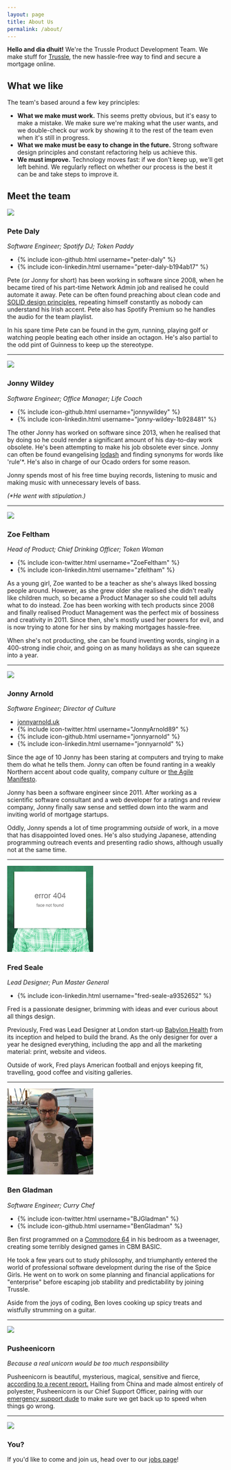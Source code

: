 ```yaml
---
layout: page
title: About Us
permalink: /about/
---
```


**Hello and dia dhuit!** We're the Trussle Product Development Team. We make stuff for [Trussle](https://trussle.com/), the new hassle-free way to find and secure a mortgage online.

## What we like

The team's based around a few key principles:

- **What we make must work.** This seems pretty obvious, but it's easy to make a mistake. We make sure we're making what the user wants, and we double-check our work by showing it to the rest of the team even when it's still in progress.
- **What we make must be easy to change in the future.** Strong software design principles and constant refactoring help us achieve this.
- **We must improve.** Technology moves fast: if we don't keep up, we'll get left behind. We regularly reflect on whether our process is the best it can be and take steps to improve it.

## Meet the team

<a name="pete" />
<img class="aside" src="/images/team/pete.jpg" />

### Pete Daly
*Software Engineer; Spotify DJ; Token Paddy*

<ul class="profile-links">
    <li>{% include icon-github.html username="peter-daly" %}</li>
    <li>{% include icon-linkedin.html username="peter-daly-b194ab17" %}</li>
</ul>

Pete (or Jonny for short) has been working in software since 2008, when he became tired of his part-time Network Admin job and realised he could automate it away. Pete can be often found preaching about clean code and [SOLID design principles](https://scotch.io/bar-talk/s-o-l-i-d-the-first-five-principles-of-object-oriented-design), repeating himself constantly as nobody can understand his Irish accent. Pete also has Spotify Premium so he handles the audio for the team playlist.

In his spare time Pete can be found in the gym, running, playing golf or watching people beating each other inside an octagon. He's also partial to the odd pint of Guinness to keep up the stereotype.

---

<a name="jonny-w" />
<img class="aside" src="/images/team/jonny-w.jpg" />

### Jonny Wildey
*Software Engineer; Office Manager; Life Coach*

<ul class="profile-links">
    <li>{% include icon-github.html username="jonnywildey" %}</li>
    <li>{% include icon-linkedin.html username="jonny-wildey-1b928481" %}</li>
</ul>

The other Jonny has worked on software since 2013, when he realised that by doing so he could render a significant amount of his day-to-day work obsolete. He's been attempting to make his job obsolete ever since. Jonny can often be found evangelising [lodash](https://lodash.com/) and finding synonyms for words like 'rule'*. He's also in charge of our Ocado orders for some reason.

Jonny spends most of his free time buying records, listening to music and making music with unnecessary levels of bass.

*(\*He went with stipulation.)*

---

<a name="zoe" />
<img class="aside" src="/images/team/zoe.jpg" />

### Zoe Feltham
*Head of Product; Chief Drinking Officer; Token Woman*

<ul class="profile-links">
    <li>{% include icon-twitter.html username="ZoeFeltham" %}</li>
    <li>{% include icon-linkedin.html username="zfeltham" %}</li>
</ul>

As a young girl, Zoe wanted to be a teacher as she's always liked bossing people around. However, as she grew older she realised she didn't really like children much, so became a Product Manager so she could tell adults what to do instead. Zoe has been working with tech products since 2008 and finally realised Product Management was the perfect mix of bossiness and creativity in 2011. Since then, she's mostly used her powers for evil, and is now trying to atone for her sins by making mortgages hassle-free.

When she's not producting, she can be found inventing words, singing in a 400-strong indie choir, and going on as many holidays as she can squeeze into a year.

---

<a name="jonny-a" />
<img class="aside" src="/images/team/jonny-a.jpg" />

### Jonny Arnold
*Software Engineer; Director of Culture*

<ul class="profile-links">
    <li><a href="http://jonnyarnold.uk">jonnyarnold.uk</a></li>
    <li>{% include icon-twitter.html username="JonnyArnold89" %}</li>
    <li>{% include icon-github.html username="jonnyarnold" %}</li>
    <li>{% include icon-linkedin.html username="jonnyarnold" %}</li>
</ul>

Since the age of 10 Jonny has been staring at computers and trying to make them do what he tells them. Jonny can often be found ranting in a weakly Northern accent about code quality, company culture or [the Agile Manifesto](http://agilemanifesto.org).

Jonny has been a software engineer since 2011. After working as a scientific software consultant and a web developer for a ratings and review company, Jonny finally saw sense and settled down into the warm and inviting world of mortgage startups.

Oddly, Jonny spends a lot of time programming *outside* of work, in a move that has disappointed loved ones. He's also studying Japanese, attending programming outreach events and presenting radio shows, although usually not at the same time.

---

<a name="fred" />
<img class="aside" src="/images/team/fred.png" />

### Fred Seale
*Lead Designer; Pun Master General*

<ul class="profile-links">
    <li>{% include icon-linkedin.html username="fred-seale-a9352652" %}</li>
</ul>

Fred is a passionate designer, brimming with ideas and ever curious about all things design.

Previously, Fred was Lead Designer at London start-up [Babylon Health](http://www.babylonhealth.com/) from its inception and helped to build the brand. As the only designer for over a year he designed everything, including the app and all the marketing material: print, website and videos.

Outside of work, Fred plays American football and enjoys keeping fit, travelling, good coffee and visiting galleries.

---

<a name="ben" />
<img class="aside" src="/images/team/ben.jpg" />

### Ben Gladman
*Software Engineer; Curry Chef*

<ul class="profile-links">
    <li>{% include icon-twitter.html username="BJGladman" %}</li>
    <li>{% include icon-github.html username="BenGladman" %}</li>
</ul>

Ben first programmed on a [Commodore 64](https://en.wikipedia.org/wiki/Commodore_64) in his bedroom as a tweenager, creating some terribly designed games in CBM BASIC. 

He took a few years out to study philosophy, and triumphantly entered the world of professional software development during the rise of the Spice Girls. He went on to work on some planning and financial applications for "enterprise" before escaping job stability and predictability by joining Trussle.

Aside from the joys of coding, Ben loves cooking up spicy treats and wistfully strumming on a guitar.

---

<a name="pusheenicorn" />
<img class="aside" src="/images/team/pusheenicorn.jpg" />

### Pusheenicorn
*Because a real unicorn would be too much responsibility*

Pusheenicorn is beautiful, mysterious, magical, sensitive and fierce, [according to a recent report.](http://www.pusheen.com/post/72918203774) Hailing from China and made almost entirely of polyester, Pusheenicorn is our Chief Support Officer, pairing with our [emergency support dude](/2016/06/08/emergency.html) to make sure we get back up to speed when things go wrong.

---

<img class="aside" src="/images/team/you.jpg" />

### You?

If you'd like to come and join us, head over to our [jobs page](/jobs)!
